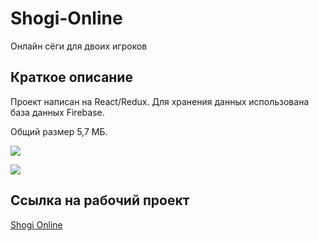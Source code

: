 # Shogi-Online
Онлайн сёги для двоих игроков
## Краткое описание ##
Проект написан на React/Redux. Для хранения данных использована база данных Firebase.

Общий размер 5,7 МБ.

![](https://user-images.githubusercontent.com/32068247/36256252-2b70a460-1263-11e8-8e7d-2af81a534551.jpg)

![](https://user-images.githubusercontent.com/32068247/36256312-6fbf5a12-1263-11e8-9340-8aad29c0a313.jpg)
## Ссылка на рабочий проект ##
[Shogi Online](https://dmitrybelonogy.github.io)
